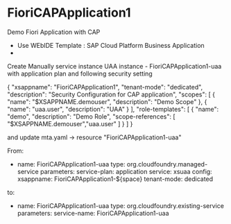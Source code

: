# FioriCAPApplication1
Demo Fiori Application with CAP 
* Use WEbIDE Template : SAP Cloud Platform Business Application
* 

Create Manually service instance UAA instance - FioriCAPApplication1-uaa  with application plan and following security setting

{
	"xsappname": "FioriCAPApplication1",
	"tenant-mode": "dedicated",
	"description": "Security Configuration for CAP application",
	"scopes": [
		{
			"name": "$XSAPPNAME.demouser",
			"description": "Demo Scope"
		},
		{
			"name": "uaa.user",
			"description": "UAA"
		}
	],
	"role-templates": [
		{
			"name": "demo",
			"description": "Demo Role",
			"scope-references": [
				"$XSAPPNAME.demouser","uaa.user"
			]
		}
	]
}

and update mta.yaml -> resource "FioriCAPApplication1-uaa"

From: 
  - name: FioriCAPApplication1-uaa
    type: org.cloudfoundry.managed-service
    parameters:
      service-plan: application
      service: xsuaa
      config:
        xsappname: FioriCAPApplication1-${space}
        tenant-mode: dedicated

to:
  - name: FioriCAPApplication1-uaa
    type: org.cloudfoundry.existing-service
    parameters:
      service-name: FioriCAPApplication1-uaa


